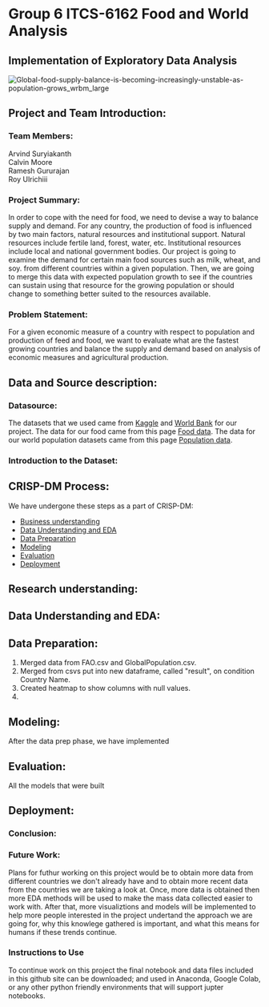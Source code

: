 # Group 6 ITCS-6162 Food and World Analysis
## Implementation of Exploratory Data Analysis

![Global-food-supply-balance-is-becoming-increasingly-unstable-as-population-grows_wrbm_large](https://user-images.githubusercontent.com/54337476/144952418-cb336eb3-def8-41c3-93db-19e16015e007.jpg)

## Project and Team Introduction:

### Team Members: 
Arvind Suryiakanth  
Calvin Moore  
Ramesh Gururajan  
Roy Ulrichiii

### Project Summary:
In order to cope with the need for food, we need to devise a way to balance supply and demand. For any country, the production of food is influenced by two main factors, natural resources and institutional support. Natural resources include fertile land, forest, water, etc. Institutional resources include local and national government bodies. Our project is going to examine the demand for certain main food sources such as milk, wheat, and soy. from different countries within a given population. Then, we are going to merge this data with expected population growth to see if the countries can sustain using that resource for the growing population or should change to something better suited to the resources available.

### Problem Statement:
For a given economic measure of a country with respect to population 
and production of feed and food, we want to evaluate what are the fastest growing countries and balance the supply and demand based on analysis of economic measures and agricultural production.

## Data and Source description:

### Datasource:
The datasets that we used came from [Kaggle](https://www.kaggle.com/) and [World Bank](https://www.worldbank.org/en/home) for our project. The data for our food came from this page [Food data](https://www.kaggle.com/dorbicycle/world-foodfeed-production). The data for our world population datasets came from this page [Population data](https://data.worldbank.org/indicator/SP.POP.TOTL).

### Introduction to the Dataset:


## CRISP-DM Process:
We have undergone these steps as a part of CRISP-DM:

- [Business understanding](https://github.com/ramkguru97/Group_6_6162#business-understanding)
- [Data Understanding and EDA](https://github.com/ramkguru97/Group_6_6162#data-understanding-and-eda)
- [Data Preparation](https://github.com/ramkguru97/Group_6_6162#data-preparation)
- [Modeling](https://github.com/ramkguru97/Group_6_6162#modeling)
- [Evaluation](https://github.com/ramkguru97/Group_6_6162#evaluation)
- [Deployment](https://github.com/ramkguru97/Group_6_6162#deployment)

## Research understanding:


## Data Understanding and EDA:


## Data Preparation:
1. Merged data from FAO.csv and GlobalPopulation.csv.
2. Merged from csvs put into new dataframe, called "result", on condition Country Name.
3. Created heatmap to show columns with null values.
4. 

## Modeling:
After the data prep phase, we have implemented 

## Evaluation:
All the models that were built 

## Deployment:

### Conclusion:


### Future Work:
Plans for futhur working on this project would be to obtain more data from different countries we don't already have and to obtain more recent data from the countries we are taking a look at. Once, more data is obtained then more EDA methods will be used to make the mass data collected easier to work with. After that, more visualiztions and models will be implemented to help more people interested in the project undertand the approach we are going for, why this knowlege gathered is important, and what this means for humans if these trends continue.

### Instructions to Use
To continue work on this project the final notebook and data files included in this github site can be downloaded; and used in Anaconda, Google Colab, or any other python friendly environments that will support jupter notebooks.
